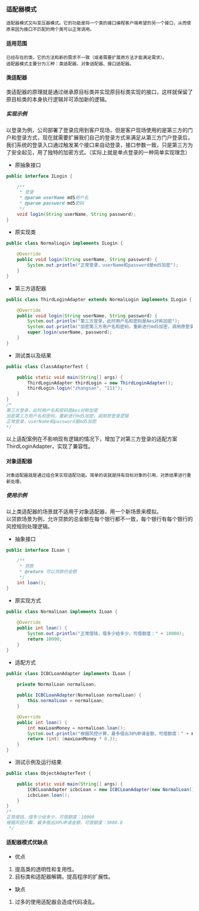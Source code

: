 ### 适配器模式 ###
~~~
适配器模式又叫变压器模式。它的功能是将一个类的接口编程客户端希望的另一个接口，从而使原来因为接口不匹配的两个类可以正常调用。
~~~
#### 适用范围 ####
~~~
已经存在的类，它的方法和新的需求不一致（或者需要扩展原方法才能满足需求）。
适配器模式主要分为三种：类适配器，对象适配器、接口适配器。
~~~
#### 类适配器 ####
类适配器的原理就是通过继承原目标类并实现原目标类实现的接口，这样就保留了原目标类的本身执行逻辑并可添加新的逻辑。
##### 实现示例 #####
以登录为例，公司部署了登录应用到客户现场，但是客户现场使用的是第三方的门户和登录方式，现在就需要扩展我们自己的登录方式来满足从第三方门户登录后，我们系统的登录入口通过触发某个接口来自动登录，接口参数一致，只是第三方为了安全起见，用了独特的加密方式。（实际上就是单点登录的一种简单实现理念）
+ 原抽象接口
```java
public interface ILogin {

	/**
	 * 登录
	 * @param userName md5用户名
	 * @param password md5密码
	 */
	void login(String userName, String password);
}
```
+ 原实现类
```java
public class NormalLogin implements ILogin {
	
	@Override
	public void login(String userName, String password) {
		System.out.println("正常登录，userName和password是md5加密");	
	}
}
```
+ 第三方适配器
```java
public class ThirdLoginAdapter extends NormalLogin implements ILogin {

	@Override
	public void login(String userName, String password) {
		System.out.println("第三方登录，此时用户名和密码是Aes对称加密");
		System.out.println("加密第三方用户名和密码，重新进行md5加密，调用原登录逻辑");
		super.login(userName, password);
	}
}
```
+ 测试类以及结果
```java
public class ClassAdapterTest {

	public static void main(String[] args) {
		ThirdLoginAdapter thirdLogin = new ThirdLoginAdapter();
		thirdLogin.login("zhangsan", "111");
	}
}
/*
第三方登录，此时用户名和密码是Aes对称加密
加密第三方用户名和密码，重新进行md5加密，调用原登录逻辑
正常登录，userName和password是md5加密
*/
```
以上适配案例在不影响现有逻辑的情况下，增加了对第三方登录的适配方案ThirdLoginAdapter，实现了兼容性。
#### 对象适配器 ####
~~~
对象适配器就是通过组合来实现适配功能。简单的说就是持有目标对象的引用，对原结果进行重新处理。
~~~
##### 使用示例 #####
以上类适配器的场景就不适用于对象适配器，用一个新场景来模拟。  
以贷款场景为例，允许贷款的总金额在每个银行都不一致，每个银行有每个银行的风控规则处理逻辑。
+ 抽象接口
```java
public interface ILoan {

	/**
	 * 贷款
	 * @return 可以贷款的金额
	 */
	int loan();
}
```
+ 原实现方式
```java
public class NormalLoan implements ILoan {
	
	@Override
	public int loan() {
		System.out.println("正常借钱，借多少给多少，可借额度：" + 10000);
		return 10000;
	}
}
```
+ 适配方式
```java
public class ICBCLoanAdapter implements ILoan {
	
	private NormalLoan normalLoan;

	public ICBCLoanAdapter(NormalLoan normalLoan) {
		this.normalLoan = normalLoan;
	}

	@Override
	public int loan() {
		int maxLoanMoney = normalLoan.loan();
		System.out.println("根据风控计算，最多借出30%申请金额，可借额度：" + maxLoanMoney * 0.3);
		return (int) (maxLoanMoney * 0.3);
	}
}
```
+ 测试示例及运行结果
```java
public class ObjectAdapterTest {

	public static void main(String[] args) {
		ICBCLoanAdapter icbcLoan = new ICBCLoanAdapter(new NormalLoan());
		icbcLoan.loan();
	}
}
/*
正常借钱，借多少给多少，可借额度：10000
根据风控计算，最多借出30%申请金额，可借额度：3000.0
 */
```
#### 适配器模式优缺点 ####
+ 优点
1. 提高类的透明性和复用性。
2. 目标类和适配器解耦，提高程序的扩展性。
+ 缺点
1. 过多的使用适配器会造成代码凌乱。

